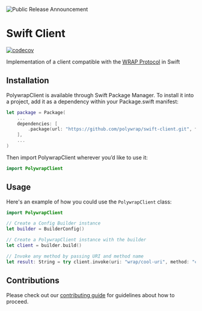 ![Public Release Announcement](https://user-images.githubusercontent.com/5522128/177473887-2689cf25-7937-4620-8ca5-17620729a65d.png)

# Swift Client
 [![codecov](https://codecov.io/gh/polywrap/swift-client/branch/main/graph/badge.svg?token=JvNaa0OHjc)](https://codecov.io/gh/polywrap/swift-client)

Implementation of a client compatible with the [WRAP Protocol](https://github.com/polywrap/specification) in Swift

## Installation

PolywrapClient is available through Swift Package Manager. To install it into a project, add it as a dependency within your Package.swift manifest:

```swift
let package = Package(
    ...
    dependencies: [
        .package(url: "https://github.com/polywrap/swift-client.git", from: "0.0.3")
    ],
    ...
)
```

Then import PolywrapClient wherever you’d like to use it:

```swift
import PolywrapClient
```

## Usage

Here's an example of how you could use the `PolywrapClient` class:

```swift
import PolywrapClient

// Create a Config Builder instance
let builder = BuilderConfig()

// Create a PolywrapClient instance with the builder
let client = builder.build()

// Invoke any method by passing URI and method name
let result: String = try client.invoke(uri: "wrap/cool-uri", method: "coolMethod")
```

## Contributions

Please check out our [contributing guide](./CONTRIBUTING.md) for guidelines about how to proceed.
